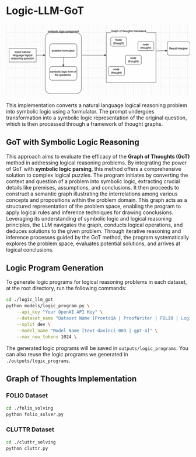# Logic-LLM-GoT

<p align="center">
  <img src="symbolic_formulator_with_got.png">
</p>

This implementation converts a natural language logical reasoning problem into symbolic logic using a formulator. The prompt undergoes transformation into a symbolic logic representation of the original question, which is then processed through a framework of thought graphs.

## GoT with Symbolic Logic Reasoning

This approach aims to evaluate the efficacy of the **Graph of Thoughts (GoT)** method in addressing logical reasoning problems. By integrating the power of GoT with **symbolic logic parsing**, this method offers a comprehensive solution to complex logical puzzles. The program initiates by converting the context and question of a problem into symbolic logic, extracting crucial details like premises, assumptions, and conclusions. It then proceeds to construct a semantic graph illustrating the interrelations among various concepts and propositions within the problem domain. This graph acts as a structured representation of the problem space, enabling the program to apply logical rules and inference techniques for drawing conclusions. Leveraging its understanding of symbolic logic and logical reasoning principles, the LLM navigates the graph, conducts logical operations, and deduces solutions to the given problem. Through iterative reasoning and inference processes guided by the GoT method, the program systematically explores the problem space, evaluates potential solutions, and arrives at logical conclusions.

## Logic Program Generation

To generate logic programs for logical reasoning problems in each dataset, at the root directory, run the following commands:

```bash
cd ./logic_llm_got
python models/logic_program.py \
    --api_key "Your OpenAI API Key" \
    --dataset_name "Dataset Name [ProntoQA | ProofWriter | FOLIO | LogicalDeduction ｜ AR-LSAT]" \
    --split dev \
    --model_name "Model Name [text-davinci-003 | gpt-4]" \
    --max_new_tokens 1024 \
```

The generated logic programs will be saved in `outputs/logic_programs`. You can also reuse the logic programs we generated in `./outputs/logic_programs`.

## Graph of Thoughts Implementation

### FOLIO Dataset

```bash
cd ./folio_solving
python folio_solver.py
```

### CLUTTR Dataset

```bash
cd ./cluttr_solving
python cluttr.py
```
